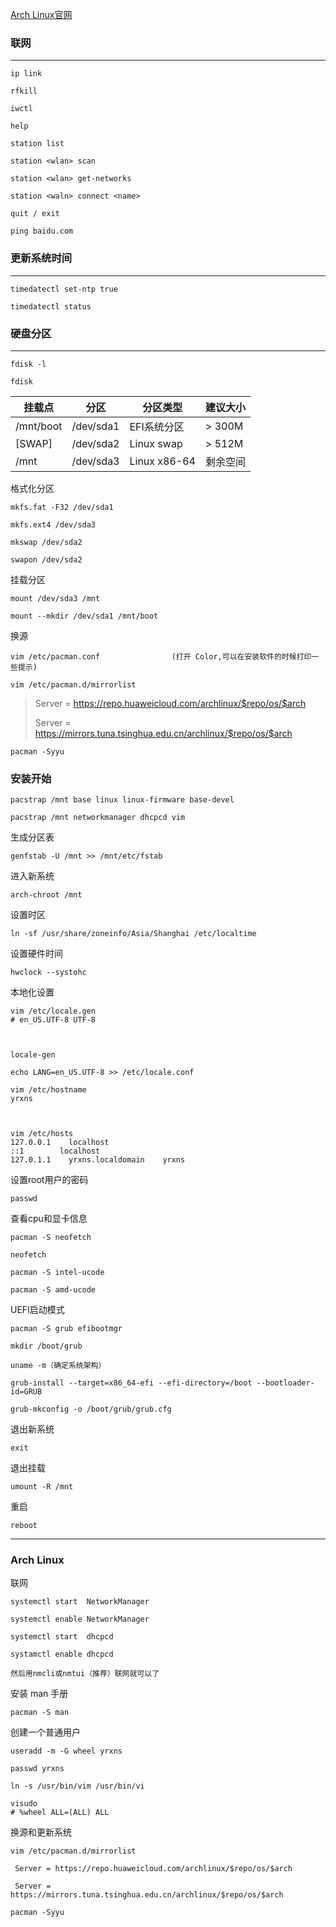 [Arch Linux官网](https://wiki.archlinuxcn.org/wiki/%E5%AE%89%E8%A3%85%E6%8C%87%E5%8D%97)

### 联网
---

```
ip link

rfkill
```

```
iwctl

help

station list

station <wlan> scan

station <wlan> get-networks

station <waln> connect <name>

quit / exit

ping baidu.com
```

### 更新系统时间
---

    timedatectl set-ntp true

    timedatectl status



### 硬盘分区
---

    fdisk -l

    fdisk

| 挂载点    | 分区      | 分区类型     | 建议大小 |
|-----------|-----------|--------------|----------|
| /mnt/boot | /dev/sda1 | EFI系统分区  | > 300M   |
| [SWAP]    | /dev/sda2 | Linux swap   | > 512M   |
| /mnt      | /dev/sda3 | Linux x86-64 | 剩余空间 |

格式化分区

    mkfs.fat -F32 /dev/sda1

    mkfs.ext4 /dev/sda3

    mkswap /dev/sda2

    swapon /dev/sda2

挂载分区

    mount /dev/sda3 /mnt

    mount --mkdir /dev/sda1 /mnt/boot

换源

    vim /etc/pacman.conf                (打开 Color,可以在安装软件的时候打印一些提示)

    vim /etc/pacman.d/mirrorlist

> Server = https://repo.huaweicloud.com/archlinux/$repo/os/$arch
>
> Server = https://mirrors.tuna.tsinghua.edu.cn/archlinux/$repo/os/$arch

    pacman -Syyu

### 安装开始

    pacstrap /mnt base linux linux-firmware base-devel

    pacstrap /mnt networkmanager dhcpcd vim

生成分区表

    genfstab -U /mnt >> /mnt/etc/fstab

进入新系统

    arch-chroot /mnt

设置时区

    ln -sf /usr/share/zoneinfo/Asia/Shanghai /etc/localtime

设置硬件时间

    hwclock --systohc

本地化设置

    vim /etc/locale.gen
    # en_US.UTF-8 UTF-8



    locale-gen

    echo LANG=en_US.UTF-8 >> /etc/locale.conf

    vim /etc/hostname
    yrxns



    vim /etc/hosts
    127.0.0.1    localhost
    ::1        localhost
    127.0.1.1    yrxns.localdomain    yrxns

设置root用户的密码

    passwd

查看cpu和显卡信息

    pacman -S neofetch

    neofetch

    pacman -S intel-ucode

    pacman -S amd-ucode

UEFI启动模式

    pacman -S grub efibootmgr

    mkdir /boot/grub

    uname -m（确定系统架构）

    grub-install --target=x86_64-efi --efi-directory=/boot --bootloader-id=GRUB

    grub-mkconfig -o /boot/grub/grub.cfg

退出新系统

    exit

退出挂载

    umount -R /mnt

重启

    reboot


---


### Arch Linux

联网

    systemctl start  NetworkManager

    systemctl enable NetworkManager

    systemctl start  dhcpcd

    systamctl enable dhcpcd

    然后用nmcli或nmtui（推荐）联网就可以了

安装 man 手册

    pacman -S man

创建一个普通用户

    useradd -m -G wheel yrxns

    passwd yrxns

    ln -s /usr/bin/vim /usr/bin/vi

    visudo
    # %wheel ALL=(ALL) ALL


换源和更新系统

    vim /etc/pacman.d/mirrorlist

     Server = https://repo.huaweicloud.com/archlinux/$repo/os/$arch

     Server = https://mirrors.tuna.tsinghua.edu.cn/archlinux/$repo/os/$arch

    pacman -Syyu
